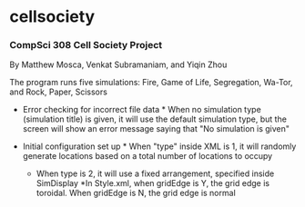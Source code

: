 # cellsociety

### CompSci 308 Cell Society Project
By Matthew Mosca, Venkat Subramaniam, and Yiqin Zhou

The program runs five simulations: Fire, Game of Life, Segregation, Wa-Tor, and Rock, Paper, Scissors

* Error checking for incorrect file data
      * When no simulation type (simulation title) is given, it will use the default simulation type, but the screen will show an error message saying that "No simulation is given"
      
* Initial configuration set up
      * When "type" inside XML is 1, it will randomly generate locations based on a total number of locations to occupy
    * When type is 2, it will use a fixed arrangement, specified inside SimDisplay
    *In Style.xml, when gridEdge is Y, the grid edge is toroidal. When gridEdge is N, the grid edge is normal


   